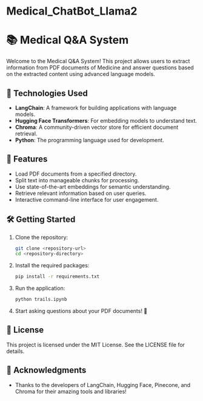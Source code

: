 # Medical_ChatBot_Llama2

# 📚 Medical  Q&A System

Welcome to the Medical Q&A System! This project allows users to extract information from PDF documents of Medicine and answer questions based on the extracted content using advanced language models.

## 🚀 Technologies Used

- **LangChain**: A framework for building applications with language models.
- **Hugging Face Transformers**: For embedding models to understand text.
- **Chroma**: A community-driven vector store for efficient document retrieval.
- **Python**: The programming language used for development.

## 📁 Features

- Load PDF documents from a specified directory.
- Split text into manageable chunks for processing.
- Use state-of-the-art embeddings for semantic understanding.
- Retrieve relevant information based on user queries.
- Interactive command-line interface for user engagement.

## 🛠️ Getting Started

1. Clone the repository:
   ```bash
   git clone <repository-url>
   cd <repository-directory>
   ```

2. Install the required packages:
   ```bash
   pip install -r requirements.txt
   ```

3. Run the application:
   ```bash
   python trails.ipynb
   ```

4. Start asking questions about your PDF documents! 💬

## 📄 License

This project is licensed under the MIT License. See the LICENSE file for details.

## 🙌 Acknowledgments

- Thanks to the developers of LangChain, Hugging Face, Pinecone, and Chroma for their amazing tools and libraries!
